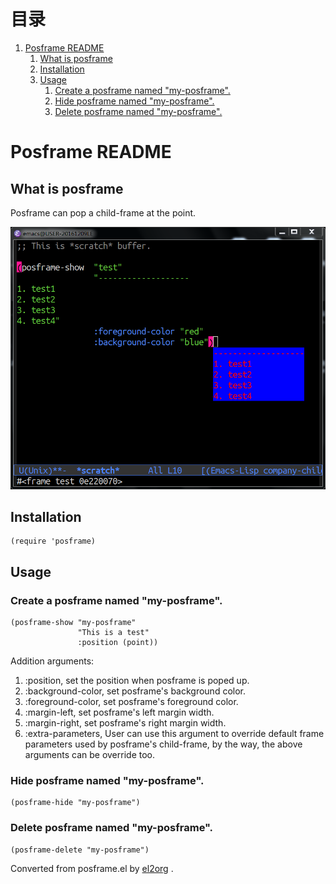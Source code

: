 
# &#30446;&#24405;

1.  [Posframe README](#org1d72d21)
    1.  [What is posframe](#orgf708d12)
    2.  [Installation](#org2927886)
    3.  [Usage](#orgdd4adb1)
        1.  [Create a posframe named "my-posframe".](#orgc496587)
        2.  [Hide posframe named  "my-posframe".](#org4f73b3c)
        3.  [Delete posframe named "my-posframe".](#org450fd4b)


<a id="org1d72d21"></a>

# Posframe README


<a id="orgf708d12"></a>

## What is posframe

Posframe can pop a child-frame at the point.

![img](./snapshots/posframe-1.png)


<a id="org2927886"></a>

## Installation

    (require 'posframe)


<a id="orgdd4adb1"></a>

## Usage


<a id="orgc496587"></a>

### Create a posframe named "my-posframe".

    (posframe-show "my-posframe"
                   "This is a test"
                   :position (point))

Addition arguments:

1.  :position, set the position when posframe is poped up.
2.  :background-color, set posframe's background color.
3.  :foreground-color, set posframe's foreground color.
4.  :margin-left, set posframe's left margin width.
5.  :margin-right, set posframe's right margin width.
6.  :extra-parameters, User can use this argument to override
    default frame parameters used by posframe's child-frame,
    by the way, the above arguments can be override too.


<a id="org4f73b3c"></a>

### Hide posframe named  "my-posframe".

    (posframe-hide "my-posframe")


<a id="org450fd4b"></a>

### Delete posframe named "my-posframe".

    (posframe-delete "my-posframe")



Converted from posframe.el by [el2org](https://github.com/tumashu/el2org) .